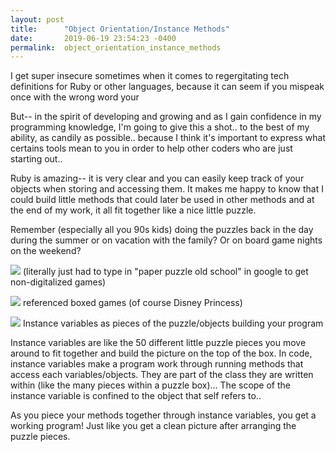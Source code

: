 ```yaml
---
layout: post
title:      "Object Orientation/Instance Methods"
date:       2019-06-19 23:54:23 -0400
permalink:  object_orientation_instance_methods
---
```



I get super insecure sometimes when it comes to regergitating tech definitions for Ruby or other languages, because it can seem if you mispeak once with the wrong word your 

But-- in the spirit of developing and growing and as I gain confidence in my programming knowledge, I'm going to give this a shot.. to the best of my ability, as candily as possible.. because I think it's important to express what certains tools mean to you in order to help other coders who are just starting out..

Ruby is amazing-- it is very clear and you can easily keep track of your objects when storing and accessing them. It makes me happy to know that I could build little methods that could later be used  in other methods and at the end of my work, it all fit together like a nice little puzzle.

Remember (especially all you 90s kids) doing the puzzles back in the day during the summer or on vacation with the family?  Or on board game nights on the weekend?

![](https://images-na.ssl-images-amazon.com/images/I/81hzIGEpELL._SL1500_.jpg)
(literally just had to type in "paper puzzle old school" in google to get non-digitalized games)

![](https://images-na.ssl-images-amazon.com/images/I/81paG3dFLSL._SL1500_.jpg)
referenced boxed games (of course Disney Princess)

![](https://images-na.ssl-images-amazon.com/images/I/71kN-ecIbEL._SL1500_.jpg)
Instance variables as pieces of the puzzle/objects building your program

Instance variables are like the 50 different little puzzle pieces you move around to fit together and build the picture on the top of the box.  In code, instance variables make a program work through running methods that access each variables/objects.  They are part of the class they are written within (like the many pieces within a puzzle box)... The scope of the instance variable is confined to the object that self refers to..

As you piece your methods together through instance variables, you get a working program!  Just like you get a clean picture after arranging the puzzle pieces.  





